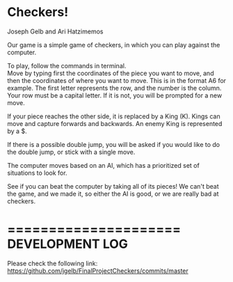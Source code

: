Checkers!
====================
Joseph Gelb and Ari Hatzimemos

Our game is a simple game of checkers, in which you can play against the computer.

To play, follow the commands in terminal.  
Move by typing first the coordinates of the piece you want to move, and then the coordinates of where you want to move.
This is in the format A6 for example.  The first letter represents the row, and the number is the column.
Your row must be a capital letter.  If it is not, you will be prompted for a new move. 

If your piece reaches the other side, it is replaced by a King (K).  Kings can move and capture forwards and backwards.
An enemy King is represented by a $.

If there is a possible double jump, you will be asked if you would like to do the double jump, or stick with a single move. 

The computer moves based on an AI, which has a prioritized set of situations to look for.  

See if you can beat the computer by taking all of its pieces!  We can't beat the game, and we made it, so either the AI is good, or we are really bad at checkers.  

=====================
DEVELOPMENT LOG
=====================
Please check the following link:
https://github.com/jgelb/FinalProjectCheckers/commits/master

